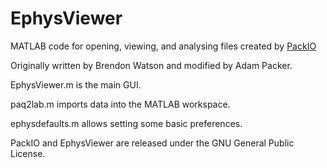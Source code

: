 # EphysViewer
MATLAB code for opening, viewing, and analysing files created by [PackIO](https://github.com/apacker83/PackIO)

Originally written by Brendon Watson and modified by Adam Packer.

EphysViewer.m is the main GUI.

paq2lab.m imports data into the MATLAB workspace.

ephysdefaults.m allows setting some basic preferences.

PackIO and EphysViewer are released under the GNU General Public License.
